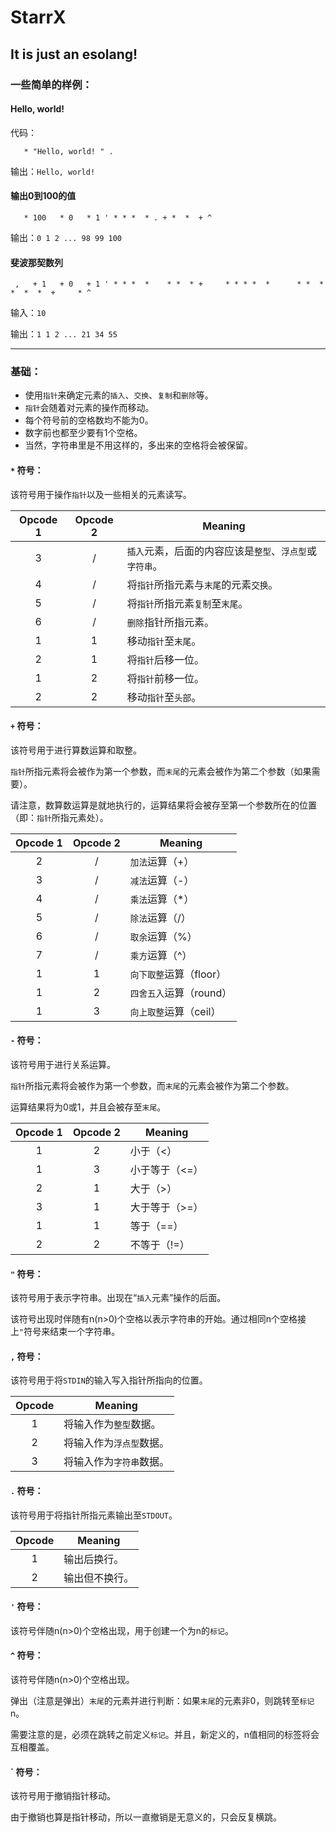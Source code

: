 # StarrX #

## It is just an esolang! ##



### 一些简单的样例： ###


#### Hello, world! ####
代码：
```
   * "Hello, world! " .
```

输出：`Hello, world!`


#### 输出0到100的值 ####
```
   * 100   * 0   * 1 ' * * *  * . + *  *  + ^
```

输出：`0
      1
      2
      ...
      98
      99
      100`


#### 斐波那契数列 ####
```
 ,   + 1   + 0   + 1 ' * * *  *    * *  * +     * * * *  *      * *  *    *  *  *  +     * ^
```

输入：`10`

输出：`1
      1
      2
      ...
      21
      34
      55`



---



### 基础： ###

- 使用`指针`来确定元素的`插入`、`交换`、`复制`和`删除`等。
- `指针`会随着对元素的操作而移动。
- 每个符号前的空格数均不能为0。
- 数字前也都至少要有1个空格。
- 当然，字符串里是不用这样的，多出来的空格将会被保留。


#### `*` 符号： ####

该符号用于操作`指针`以及一些相关的元素读写。

Opcode 1 | Opcode 2 | Meaning
:------: | :------: | -------
3|/| `插入`元素，后面的内容应该是`整型`、`浮点型`或`字符串`。
4|/| 将`指针`所指元素与`末尾`的元素`交换`。
5|/| 将`指针`所指元素`复制`至`末尾`。
6|/| `删除`指针所指元素。
1|1| 移动`指针`至`末尾`。
2|1| 将`指针`后移一位。
1|2| 将`指针`前移一位。
2|2| 移动`指针`至`头部`。


#### `+` 符号： ####

该符号用于进行算数运算和取整。

`指针`所指元素将会被作为第一个参数，而`末尾`的元素会被作为第二个参数（如果需要）。

请注意，数算数运算是就地执行的，运算结果将会被存至第一个参数所在的位置（即：`指针`所指元素处）。

Opcode 1 | Opcode 2 | Meaning
:------: | :------: | -------
2|/| `加法`运算（+）
3|/| `减法`运算（-）
4|/| `乘法`运算（*）
5|/| `除法`运算（/）
6|/| `取余`运算（%）
7|/| `乘方`运算（^）
1|1| `向下取整`运算（floor）
1|2| `四舍五入`运算（round）
1|3| `向上取整`运算（ceil）


#### `-` 符号： ####

该符号用于进行关系运算。

`指针`所指元素将会被作为第一个参数，而`末尾`的元素会被作为第二个参数。

运算结果将为0或1，并且会被存至`末尾`。

Opcode 1 | Opcode 2 | Meaning
:------: | :------: | -------
1|2| 小于（<）
1|3| 小于等于（<=）
2|1| 大于（>）
3|1| 大于等于（>=）
1|1| 等于（==）
2|2| 不等于（!=）



#### `"` 符号： ####

该符号用于表示字符串。出现在“`插入`元素”操作的后面。

该符号出现时伴随有n(n>0)个空格以表示字符串的开始。通过相同n个空格接上`"`符号来结束一个字符串。


#### `,` 符号： ####

该符号用于将`STDIN`的输入写入指针所指向的位置。

Opcode | Meaning
:----: | -------
1| 将输入作为`整型`数据。
2| 将输入作为`浮点型`数据。
3| 将输入作为`字符串`数据。


#### `.` 符号： ####

该符号用于将指针所指元素输出至`STDOUT`。

Opcode | Meaning
:----: | -------
1| 输出后换行。
2| 输出但不换行。


#### `'` 符号： ####

该符号伴随n(n>0)个空格出现，用于创建一个为n的`标记`。


#### `^` 符号： ####

该符号伴随n(n>0)个空格出现。

弹出（注意是弹出）`末尾`的元素并进行判断：如果`末尾`的元素非0，则跳转至`标记`n。

需要注意的是，必须在跳转之前定义`标记`。并且，新定义的，n值相同的标签将会互相覆盖。


#### **`** 符号： ####

该符号用于撤销指针移动。

由于撤销也算是指针移动，所以一直撤销是无意义的，只会反复横跳。
